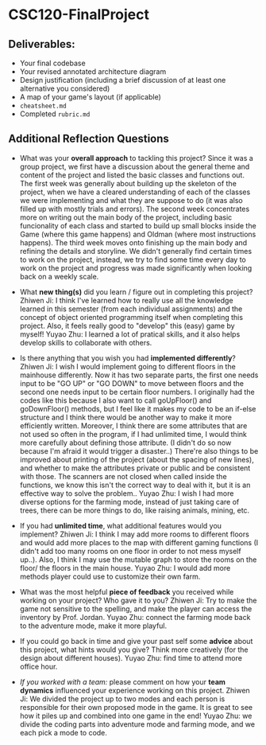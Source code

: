 # CSC120-FinalProject

## Deliverables:
 - Your final codebase
 - Your revised annotated architecture diagram
 - Design justification (including a brief discussion of at least one alternative you considered)
 - A map of your game's layout (if applicable)
 - `cheatsheet.md`
 - Completed `rubric.md`
  
## Additional Reflection Questions
 - What was your **overall approach** to tackling this project?
Since it was a group project, we first have a discussion about the general theme and content of the project and listed the basic classes and functions out. The first week was generally about building up the skeleton of the project, when we have a cleared understanding of each of the classes we were implementing and what they are suppose to do (it was also filled up with mostly trials and errors). The second week concentrates more on writing out the main body of the project, including basic funcionality of each class and started to build up small blocks inside the Game (where this game happens) and Oldman (where most instructions happens). The third week moves onto finishing up the main body and refining the details and storyline. We didn't generally find certain times to work on the project, instead, we try to find some time every day to work on the project and progress was made significantly when looking back on a weekly scale.

 - What **new thing(s)** did you learn / figure out in completing this project?
 Zhiwen Ji: I think I've learned how to really use all the knowledge learned in this semester (from each individual assignments) and the concept of object oriented programming itself when completing this project. Also, it feels really good to "develop" this (easy) game by myself!
 Yuyao Zhu: I learned a lot of pratical skills, and it also helps develop skills to collaborate with others.

 - Is there anything that you wish you had **implemented differently**?
 Zhiwen Ji: I wish I would implement going to different floors in the mainhouse differently. Now it has two separate parts, the first one needs input to be "GO UP" or "GO DOWN" to move between floors and the second one needs input to be certain floor numbers. I originally had the codes like this because I also want to call goUpFloor() and goDownFloor() methods, but I feel like it makes my code to be an if-else structure and I think there would be another way to make it more efficiently written. Moreover, I think there are some attributes that are not used so often in the program, if I had unlimited time, I would think more carefully about defining those attribute. (I didn't do so now because I'm afraid it would trigger a disaster..) There're also things to be improved about printing of the project (about the spacing of new lines), and whether to make the attributes private or public and be consistent with those. The scanners are not closed when called inside the functions, we know this isn't the correct way to deal with it, but it is an effective way to solve the problem..
 Yuyao Zhu: I wish I had more diverse options for the farming mode, instead of just taking care of trees, there can be more things to do, like raising animals, mining, etc.

 - If you had **unlimited time**, what additional features would you implement?
 Zhiwen Ji: I think I may add more rooms to different floors and would add more places to the map with different gaming functions (I didn't add too many rooms on one floor in order to not mess myself up..). Also, I think I may use the mutable graph to store the rooms on the floor/ the floors in the main house.
 Yuyao Zhu: I would add more methods player could use to customize their own farm. 

 - What was the most helpful **piece of feedback** you received while working on your project? Who gave it to you?
 Zhiwen Ji: Try to make the game not sensitive to the spelling, and make the player can access the inventory by Prof. Jordan.
Yuyao Zhu: connect the farming mode back to the adventure mode, make it more playful. 
 - If you could go back in time and give your past self some **advice** about this project, what hints would you give?
 Think more creatively (for the design about different houses).
 Yuyao Zhu: find time to attend more office hour. 

 - _If you worked with a team:_ please comment on how your **team dynamics** influenced your experience working on this project.
 Zhiwen Ji: We divided the project up to two modes and each person is responsible for their own proposed mode in the game. It is great to see how it piles up and combined into one game in the end!
 Yuyao Zhu: we divide the coding parts into adventure mode and farming mode, and we each pick a mode to code. 